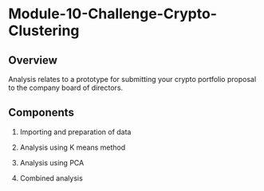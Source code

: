 # Module-10-Challenge-Crypto-Clustering

## Overview

Analysis relates to a prototype for submitting your crypto portfolio proposal to the company board of directors.

## Components

1. Importing and preparation of data

2. Analysis using K means method

3. Analysis using PCA

4. Combined analysis
